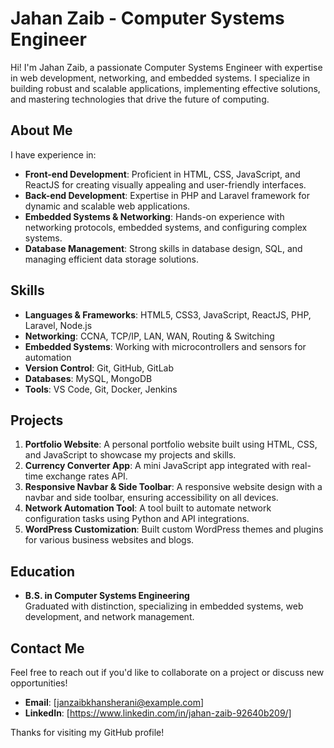 # Jahan Zaib - Computer Systems Engineer

Hi! I'm Jahan Zaib, a passionate Computer Systems Engineer with expertise in web development, networking, and embedded systems. I specialize in building robust and scalable applications, implementing effective solutions, and mastering technologies that drive the future of computing.

## About Me

I have experience in:

- **Front-end Development**: Proficient in HTML, CSS, JavaScript, and ReactJS for creating visually appealing and user-friendly interfaces.
- **Back-end Development**: Expertise in PHP and Laravel framework for dynamic and scalable web applications.
- **Embedded Systems & Networking**: Hands-on experience with networking protocols, embedded systems, and configuring complex systems.
- **Database Management**: Strong skills in database design, SQL, and managing efficient data storage solutions.

## Skills

- **Languages & Frameworks**: HTML5, CSS3, JavaScript, ReactJS, PHP, Laravel, Node.js
- **Networking**: CCNA, TCP/IP, LAN, WAN, Routing & Switching
- **Embedded Systems**: Working with microcontrollers and sensors for automation
- **Version Control**: Git, GitHub, GitLab
- **Databases**: MySQL, MongoDB
- **Tools**: VS Code, Git, Docker, Jenkins

## Projects

1. **Portfolio Website**: A personal portfolio website built using HTML, CSS, and JavaScript to showcase my projects and skills.
2. **Currency Converter App**: A mini JavaScript app integrated with real-time exchange rates API.
3. **Responsive Navbar & Side Toolbar**: A responsive website design with a navbar and side toolbar, ensuring accessibility on all devices.
4. **Network Automation Tool**: A tool built to automate network configuration tasks using Python and API integrations.
5. **WordPress Customization**: Built custom WordPress themes and plugins for various business websites and blogs.

## Education

- **B.S. in Computer Systems Engineering**  
  Graduated with distinction, specializing in embedded systems, web development, and network management.

## Contact Me

Feel free to reach out if you'd like to collaborate on a project or discuss new opportunities!

- **Email**: [janzaibkhansherani@example.com]
- **LinkedIn**: [https://www.linkedin.com/in/jahan-zaib-92640b209/]
  

Thanks for visiting my GitHub profile!
